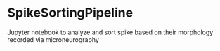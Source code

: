 # SpikeSortingPipeline
Jupyter notebook to analyze and sort spike based on their morphology recorded via microneurography 
